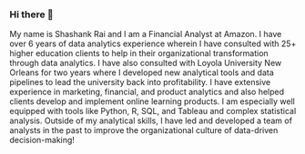 ### Hi there 👋

My name is Shashank Rai and I am a Financial Analyst at Amazon. I have over 6 years of data analytics experience wherein I have consulted with 25+ higher education clients to help in their organizational transformation through data analytics. I have also consulted with Loyola University New Orleans for two years where I developed new analytical tools and data pipelines to lead the university back into profitability. I have extensive experience in marketing, financial, and product analytics and also helped clients develop and implement online learning products. I am especially well equipped with tools like Python, R, SQL, and Tableau and complex statistical analysis. Outside of my analytical skills, I have led and developed a team of analysts in the past to improve the organizational culture of data-driven decision-making!


<!--
**ssr48/ssr48** is a ✨ _special_ ✨ repository because its `README.md` (this file) appears on your GitHub profile.

Here are some ideas to get you started:

- 🔭 I’m currently working on ...
- 🌱 I’m currently learning ...
- 👯 I’m looking to collaborate on ...
- 🤔 I’m looking for help with ...
- 💬 Ask me about ...
- 📫 How to reach me: ...
- 😄 Pronouns: ...
- ⚡ Fun fact: ...
-->
